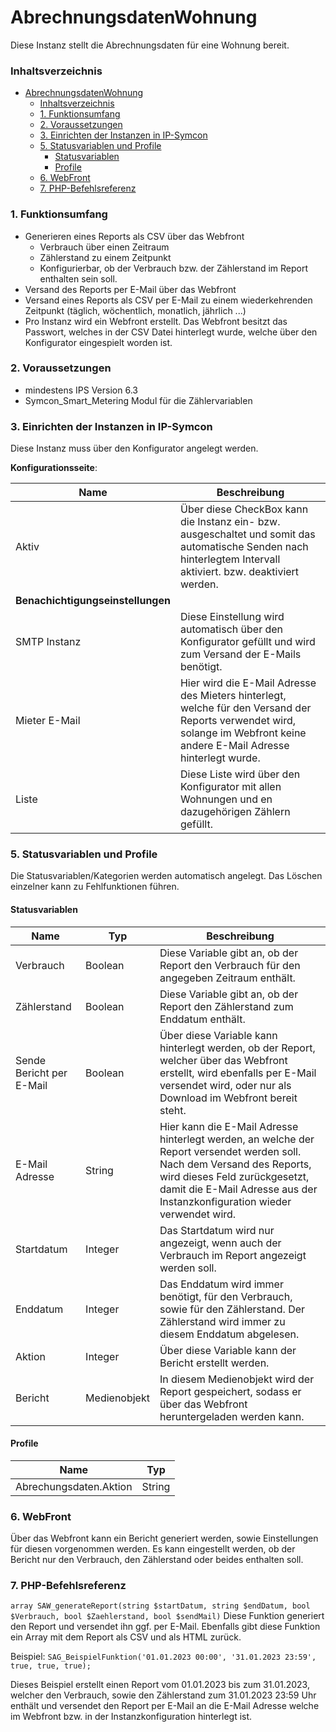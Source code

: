 # AbrechnungsdatenWohnung
Diese Instanz stellt die Abrechnungsdaten für eine Wohnung bereit.

### Inhaltsverzeichnis

- [AbrechnungsdatenWohnung](#abrechnungsdatenwohnung)
    - [Inhaltsverzeichnis](#inhaltsverzeichnis)
    - [1. Funktionsumfang](#1-funktionsumfang)
    - [2. Voraussetzungen](#2-voraussetzungen)
    - [3. Einrichten der Instanzen in IP-Symcon](#3-einrichten-der-instanzen-in-ip-symcon)
    - [5. Statusvariablen und Profile](#5-statusvariablen-und-profile)
      - [Statusvariablen](#statusvariablen)
      - [Profile](#profile)
    - [6. WebFront](#6-webfront)
    - [7. PHP-Befehlsreferenz](#7-php-befehlsreferenz)

### 1. Funktionsumfang

* Generieren eines Reports als CSV über das Webfront
  * Verbrauch über einen Zeitraum
  * Zählerstand zu einem Zeitpunkt
  * Konfigurierbar, ob der Verbrauch bzw. der Zählerstand im Report enthalten sein soll.
* Versand des Reports per E-Mail über das Webfront
* Versand eines Reports als CSV per E-Mail zu einem wiederkehrenden Zeitpunkt (täglich, wöchentlich, monatlich, jährlich ...)
* Pro Instanz wird ein Webfront erstellt. Das Webfront besitzt das Passwort, welches in der CSV Datei hinterlegt wurde, welche über den Konfigurator eingespielt worden ist.

### 2. Voraussetzungen

* mindestens IPS Version 6.3
* Symcon_Smart_Metering Modul für die Zählervariablen

### 3. Einrichten der Instanzen in IP-Symcon

Diese Instanz muss über den Konfigurator angelegt werden.

__Konfigurationsseite__:

Name     | Beschreibung
-------- | ------------------
Aktiv | Über diese CheckBox kann die Instanz ein- bzw. ausgeschaltet und somit das automatische Senden nach hinterlegtem Intervall aktiviert. bzw. deaktiviert werden. 
**Benachichtigungseinstellungen** |
SMTP Instanz | Diese Einstellung wird automatisch über den Konfigurator gefüllt und wird zum Versand der E-Mails benötigt.
Mieter E-Mail | Hier wird die E-Mail Adresse des Mieters hinterlegt, welche für den Versand der Reports verwendet wird, solange im Webfront keine andere E-Mail Adresse hinterlegt wurde.
Liste | Diese Liste wird über den Konfigurator mit allen Wohnungen und en dazugehörigen Zählern gefüllt.

### 5. Statusvariablen und Profile

Die Statusvariablen/Kategorien werden automatisch angelegt. Das Löschen einzelner kann zu Fehlfunktionen führen.

#### Statusvariablen

Name   | Typ     | Beschreibung
------ | ------- | ------------
Verbrauch|Boolean|Diese Variable gibt an, ob der Report den Verbrauch für den angegeben Zeitraum enthält.
Zählerstand|Boolean|Diese Variable gibt an, ob der Report den Zählerstand zum Enddatum enthält.
Sende Bericht per E-Mail| Boolean | Über diese Variable kann hinterlegt werden, ob der Report, welcher über das Webfront erstellt, wird ebenfalls per E-Mail versendet wird, oder nur als Download im Webfront bereit steht.
E-Mail Adresse | String | Hier kann die E-Mail Adresse hinterlegt werden, an welche der Report versendet werden soll. Nach dem Versand des Reports, wird dieses Feld zurückgesetzt, damit die E-Mail Adresse aus der Instanzkonfiguration wieder verwendet wird.
Startdatum | Integer | Das Startdatum wird nur angezeigt, wenn auch der Verbrauch im Report angezeigt werden soll.
Enddatum | Integer | Das Enddatum wird immer benötigt, für den Verbrauch, sowie für den Zählerstand. Der Zählerstand wird immer zu diesem Enddatum abgelesen.
Aktion | Integer | Über diese Variable kann der Bericht erstellt werden.
Bericht | Medienobjekt | In diesem Medienobjekt wird der Report gespeichert, sodass er über das Webfront heruntergeladen werden kann.

#### Profile

Name   | Typ
------ | -------
 Abrechungsdaten.Aktion| String

### 6. WebFront

Über das Webfront kann ein Bericht generiert werden, sowie Einstellungen für diesen vorgenommen werden. Es kann eingestellt werden, ob der Bericht nur den Verbrauch, den Zählerstand oder beides enthalten soll.

### 7. PHP-Befehlsreferenz

`array SAW_generateReport(string $startDatum, string $endDatum, bool $Verbrauch, bool $Zaehlerstand, bool $sendMail)`
Diese Funktion generiert den Report und versendet ihn ggf. per E-Mail.
Ebenfalls gibt diese Funktion ein Array mit dem Report als CSV und als HTML zurück.

Beispiel:
`SAG_BeispielFunktion('01.01.2023 00:00', '31.01.2023 23:59', true, true, true);`

Dieses Beispiel erstellt einen Report vom 01.01.2023 bis zum 31.01.2023, welcher den Verbrauch, sowie den Zählerstand zum 31.01.2023 23:59 Uhr enthält und versendet den Report per E-Mail an die E-Mail Adresse welche im Webfront bzw. in der Instanzkonfiguration hinterlegt ist.